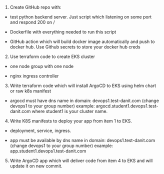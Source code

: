 1. Create GitHub repo with:

 - test python backend server. Just script which listening on some port and respond 200 on /

 - Dockerfile with everything needed to run this script

 - GitHub action which will build docker image automatically and push to docker hub. Use Github secrets to store your docker hub creds

2. Use terraform code to create EKS cluster 

 - one node group with one node

 - nginx ingress controller

3. Write terraform code which will install ArgoCD to EKS using helm chart or raw k8s manifest

 - argocd must have dns name in domain: devops1.test-danit.com (change devops1 to your group number) example: argocd.student1.devops1.test-danit.com where student1 is your cluster name.

4. Write K8S manifests to deploy your app from item 1 to EKS.

 - deployment, service, ingress.

 - app must be available by dns name in domain: devops1.test-danit.com (change devops1 to your group number) example: app.student1.devops1.test-danit.com

5. Write ArgoCD app which will deliver code from item 4 to EKS and will update it on new commit.
